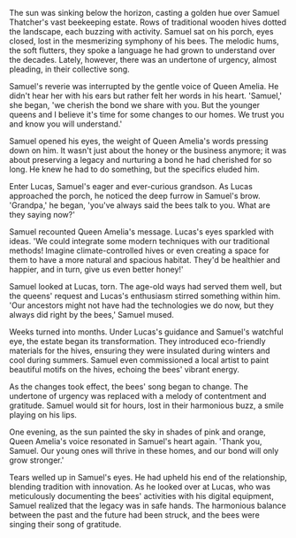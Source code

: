 The sun was sinking below the horizon, casting a golden hue over Samuel Thatcher's vast beekeeping estate. Rows of traditional wooden hives dotted the landscape, each buzzing with activity. Samuel sat on his porch, eyes closed, lost in the mesmerizing symphony of his bees. The melodic hums, the soft flutters, they spoke a language he had grown to understand over the decades. Lately, however, there was an undertone of urgency, almost pleading, in their collective song.

Samuel's reverie was interrupted by the gentle voice of Queen Amelia. He didn't hear her with his ears but rather felt her words in his heart. 'Samuel,' she began, 'we cherish the bond we share with you. But the younger queens and I believe it's time for some changes to our homes. We trust you and know you will understand.'

Samuel opened his eyes, the weight of Queen Amelia's words pressing down on him. It wasn't just about the honey or the business anymore; it was about preserving a legacy and nurturing a bond he had cherished for so long. He knew he had to do something, but the specifics eluded him.

Enter Lucas, Samuel's eager and ever-curious grandson. As Lucas approached the porch, he noticed the deep furrow in Samuel's brow. 'Grandpa,' he began, 'you've always said the bees talk to you. What are they saying now?'

Samuel recounted Queen Amelia's message. Lucas's eyes sparkled with ideas. 'We could integrate some modern techniques with our traditional methods! Imagine climate-controlled hives or even creating a space for them to have a more natural and spacious habitat. They'd be healthier and happier, and in turn, give us even better honey!'

Samuel looked at Lucas, torn. The age-old ways had served them well, but the queens' request and Lucas's enthusiasm stirred something within him. 'Our ancestors might not have had the technologies we do now, but they always did right by the bees,' Samuel mused.

Weeks turned into months. Under Lucas's guidance and Samuel's watchful eye, the estate began its transformation. They introduced eco-friendly materials for the hives, ensuring they were insulated during winters and cool during summers. Samuel even commissioned a local artist to paint beautiful motifs on the hives, echoing the bees' vibrant energy.

As the changes took effect, the bees' song began to change. The undertone of urgency was replaced with a melody of contentment and gratitude. Samuel would sit for hours, lost in their harmonious buzz, a smile playing on his lips.

One evening, as the sun painted the sky in shades of pink and orange, Queen Amelia's voice resonated in Samuel's heart again. 'Thank you, Samuel. Our young ones will thrive in these homes, and our bond will only grow stronger.'

Tears welled up in Samuel's eyes. He had upheld his end of the relationship, blending tradition with innovation. As he looked over at Lucas, who was meticulously documenting the bees' activities with his digital equipment, Samuel realized that the legacy was in safe hands. The harmonious balance between the past and the future had been struck, and the bees were singing their song of gratitude.